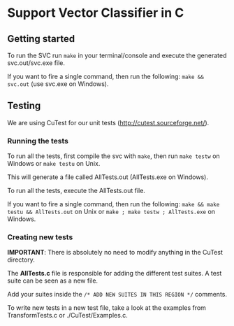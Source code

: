 # Support Vector Classifier in C

## Getting started
To run the SVC run `make` in your terminal/console and execute the generated svc.out/svc.exe file.

If you want to fire a single command, then run the following: `make && svc.out` (use svc.exe on Windows).

## Testing
We are using CuTest for our unit tests (http://cutest.sourceforge.net/).

### Running the tests
To run all the tests, first compile the svc with `make`, then run `make testw` on Windows or `make testu` on Unix. 

This will generate a file called AllTests.out (AllTests.exe on Windows).

To run all the tests, execute the AllTests.out file.

If you want to fire a single command, then run the following: `make && make testu && AllTests.out` on Unix or `make ; make testw ; AllTests.exe` on Windows.

### Creating new tests
**IMPORTANT**: There is absolutely no need to modify anything in the CuTest directory.

The **AllTests.c** file is responsible for adding the different test suites. A test suite can be seen as a new file.

Add your suites inside the `/* ADD NEW SUITES IN THIS REGION */` comments.

To write new tests in a new test file, take a look at the examples from TransformTests.c or ./CuTest/Examples.c.